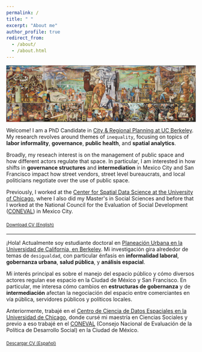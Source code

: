 ```yaml
---
permalink: /
title: " "
excerpt: "About me"
author_profile: true
redirect_from: 
  - /about/
  - /about.html
---
```


<img align="center" width="130%" height="50%" src="images/mural.png">

Welcome! I am a PhD Candidate in [City & Regional Planning at UC Berkeley](https://ced.berkeley.edu/academics/city-regional-planning).    
My research revolves around themes of `inequality`, focusing on topics of **labor informality**, **governance**, **public health**, and **spatial analytics**. 

Broadly, my reseach interest is on the management of public space and how different actors regulate that space. In particular, I am interested in how shifts in **governance structures** and **intermediation** in Mexico City and San Francisco impact how street vendors, street level bureaucrats, and local politicians negotiate over the use of public space.

Previously, I worked at the [Center for Spatial Data Science at the University of Chicago](https://spatial.uchicago.edu/), where I also did my Master's in Social Sciences and before that I worked at the National Council for the Evaluation of Social Development ([CONEVAL](https://www.coneval.org.mx/Paginas/principal.aspx)) in Mexico City.

<sub>[Download CV (English)](https://drive.google.com/file/d/1q2YkhkNjI-POA06DOYQ0p8gqU5AQ0Wsd/view?usp=share_link)<sub>
  
---------

¡Hola! Actualmente soy estudiante doctoral en [Planeación Urbana en la Universidad de California, en Berkeley](https://ced.berkeley.edu/academics/city-regional-planning).
Mi investigación gira alrededor de temas de `desigualdad`, con particular énfasis en **informalidad laboral**, **gobernanza urbana**, **salud pública**, y **análisis espacial**.

Mi interés principal es sobre el manejo del espacio público y cómo diversos actores regulan ese espacio en la Ciudad de México y San Francisco. En particular, me interesa cómo cambios en **estructuras de gobernanza** y de **intermediación** afectan la negociación del espacio entre comerciantes en vía pública, servidores públicos y políticos locales.

Anteriormente, trabajé en el [Centro de Ciencia de Datos Espaciales en la Universidad de Chicago](https://spatial.uchicago.edu/), donde cursé mi maestría en Ciencias Sociales y previo a eso trabajé en el [CONEVAL](https://www.coneval.org.mx/Paginas/principal.aspx) (Consejo Nacional de Evaluación de la Política de Desarrollo Social) en la Ciudad de México.
  
<sub>[Descargar CV (Español)](https://drive.google.com/file/d/1kRYGIoqYJsbCEwb-5gp4YDmDVcAy9XU3/view?usp=sharing)<sub>
